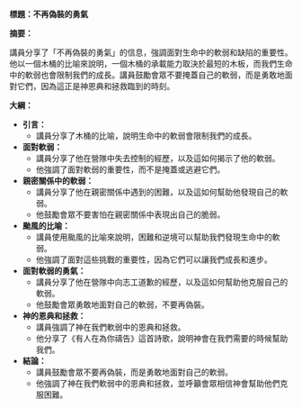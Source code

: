 **標題：不再偽裝的勇氣**

**摘要：**

講員分享了「不再偽裝的勇氣」的信息，強調面對生命中的軟弱和缺陷的重要性。他以一個木桶的比喻來說明，一個木桶的承載能力取決於最短的木板，而我們生命中的軟弱也會限制我們的成長。講員鼓勵會眾不要掩蓋自己的軟弱，而是勇敢地面對它們，因為這正是神恩典和拯救臨到的時刻。

**大綱：**

* **引言：**
    * 講員分享了木桶的比喻，說明生命中的軟弱會限制我們的成長。
* **面對軟弱：**
    * 講員分享了他在營隊中失去控制的經歷，以及這如何揭示了他的軟弱。
    * 他強調了面對軟弱的重要性，而不是掩蓋或逃避它們。
* **親密關係中的軟弱：**
    * 講員分享了他在親密關係中遇到的困難，以及這如何幫助他發現自己的軟弱。
    * 他鼓勵會眾不要害怕在親密關係中表現出自己的脆弱。
* **颱風的比喻：**
    * 講員使用颱風的比喻來說明，困難和逆境可以幫助我們發現生命中的軟弱。
    * 他強調了面對這些挑戰的重要性，因為它們可以讓我們成長和進步。
* **面對軟弱的勇氣：**
    * 講員分享了他在營隊中向志工道歉的經歷，以及這如何幫助他克服自己的軟弱。
    * 他鼓勵會眾勇敢地面對自己的軟弱，不要再偽裝。
* **神的恩典和拯救：**
    * 講員強調了神在我們軟弱中的恩典和拯救。
    * 他分享了《有人在為你禱告》這首詩歌，說明神會在我們需要的時候幫助我們。
* **結論：**
    * 講員鼓勵會眾不要再偽裝，而是勇敢地面對自己的軟弱。
    * 他強調了神在我們軟弱中的恩典和拯救，並呼籲會眾相信神會幫助他們克服困難。